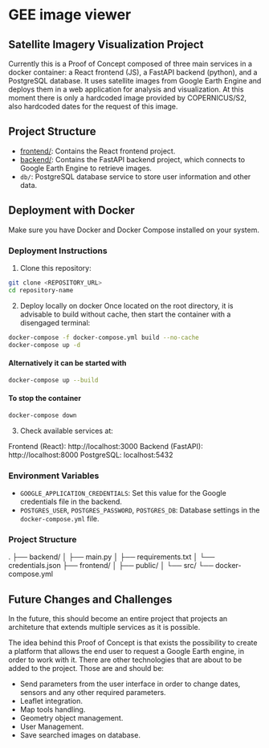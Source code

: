 # GEE image viewer

## Satellite Imagery Visualization Project

Currently this is a Proof of Concept composed of three main services in a docker container: a React frontend (JS), a FastAPI backend (python), and a PostgreSQL database. It uses satellite images from Google Earth Engine and deploys them in a web application for analysis and visualization. At this moment there is only a hardcoded image provided by COPERNICUS/S2, also hardcoded dates for the request of this image.

## Project Structure

- [frontend/](./frontend/README.md): Contains the React frontend project.
- [backend/](./backend/README.md): Contains the FastAPI backend project, which connects to Google Earth Engine to retrieve images.
- `db/`: PostgreSQL database service to store user information and other data.

## Deployment with Docker

Make sure you have Docker and Docker Compose installed on your system.

### Deployment Instructions

1. Clone this repository:

```bash
git clone <REPOSITORY_URL>
cd repository-name
```

2. Deploy locally on docker
Once located on the root directory, it is advisable to build without cache, then start the container with a disengaged terminal:
```bash
docker-compose -f docker-compose.yml build --no-cache
docker-compose up -d
```
#### Alternatively it can be started with 

```bash
docker-compose up --build
```
#### To stop the container

```bash
docker-compose down
```

3. Check available services at:

Frontend (React): http://localhost:3000
Backend (FastAPI): http://localhost:8000
PostgreSQL: localhost:5432

### Environment Variables

- `GOOGLE_APPLICATION_CREDENTIALS`: Set this value for the Google credentials file in the backend.
- `POSTGRES_USER`, `POSTGRES_PASSWORD`, `POSTGRES_DB`: Database settings in the `docker-compose.yml` file.

### Project Structure
.
├── backend/
│   ├── main.py
│   ├── requirements.txt
│   └── credentials.json
├── frontend/
│   ├── public/
│   └── src/
└── docker-compose.yml


## Future Changes and Challenges

In the future, this should become an entire project that projects an architeture that extends multiple services as it is possible.

The idea behind this Proof of Concept is that exists the possibility to create a platform that allows the end user to request a Google Earth engine, in order to work with it. There are other technologies that are about to be added to the project. Those are and should be:

- Send parameters from the user interface in order to change dates, sensors and any other required parameters.
- Leaflet integration.
- Map tools handling.
- Geometry object management.
- User Management.
- Save searched images on database.
